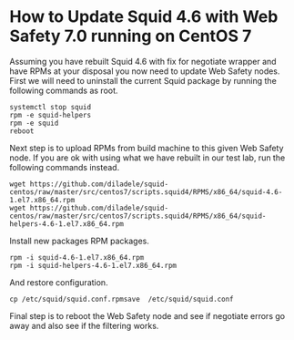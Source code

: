 How to Update Squid 4.6 with Web Safety 7.0 running on CentOS 7
===============================================================

Assuming you have rebuilt Squid 4.6 with fix for negotiate wrapper and have RPMs at your disposal you now need to update Web Safety nodes. First we will need to uninstall the current Squid package by running the following commands as root.

    systemctl stop squid
    rpm -e squid-helpers
    rpm -e squid
    reboot

Next step is to upload RPMs from build machine to this given Web Safety node. If you are ok with using what we have rebuilt in our test lab, run the following commands instead.

    wget https://github.com/diladele/squid-centos/raw/master/src/centos7/scripts.squid4/RPMS/x86_64/squid-4.6-1.el7.x86_64.rpm
    wget https://github.com/diladele/squid-centos/raw/master/src/centos7/scripts.squid4/RPMS/x86_64/squid-helpers-4.6-1.el7.x86_64.rpm

Install new packages RPM packages.

    rpm -i squid-4.6-1.el7.x86_64.rpm
    rpm -i squid-helpers-4.6-1.el7.x86_64.rpm

And restore configuration.

    cp /etc/squid/squid.conf.rpmsave  /etc/squid/squid.conf

Final step is to reboot the Web Safety node and see if negotiate errors go away and also see if the filtering works.






